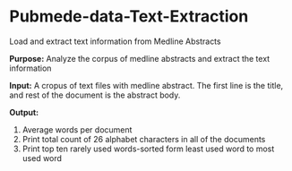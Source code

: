 # Pubmede-data-Text-Extraction
Load and extract text information from Medline Abstracts

**Purpose:**
Analyze the corpus of medline abstracts and extract the text information

**Input:**
A cropus of text files with medline abstract. The first line is the title, and rest of the document is the abstract body.

**Output:**
1. Average words per document
2. Print total count of 26 alphabet characters in all of the documents
3. Print top ten rarely used words-sorted form least used word to most used word

